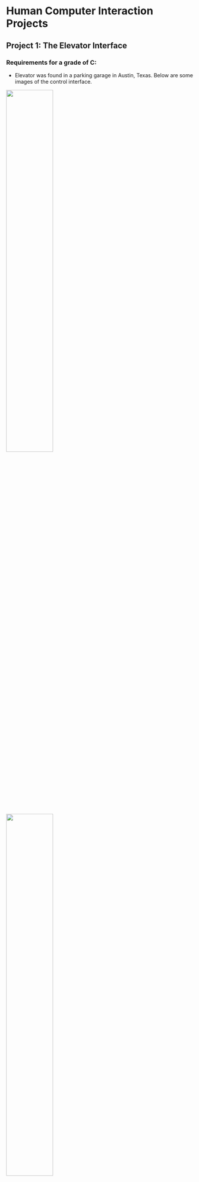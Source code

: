 # Human Computer Interaction Projects
## Project 1: The Elevator Interface

### Requirements for a grade of C:
- Elevator was found in a parking garage in Austin, Texas. Below are some images of the control interface.

<img src="https://user-images.githubusercontent.com/88754586/192710438-092a0d5e-fa06-4ca2-bd80-9a50857be504.jpeg" width="50%">
<img src="https://user-images.githubusercontent.com/88754586/192710443-014226ec-3761-439a-8135-ec1ee2a77f63.jpeg" width="50%">

- Here is a gif of the control interface in action.
  - Current design issues: 
  -	The lobby names are not represented in braille
  -	Not everyone will know what “B” stands for
  -	Door open and close buttons do not light up when pressed
  -	Door open and close buttons do not seem to work, no response when pressed other than the button going in
  -	Very top button may be hard to reach for people in wheelchairs
  -	Current floor screen quite high up, those in wheelchairs may have to strain neck to see it
  -	Random black square below controls, may confuse users into thinking it has functionality (could possibly be a camera)
  -	Current floor can be hard to read since its white text on a bright blue background
  -	Elevator only “dings” when travelling between floors. A voice relaying what floor its currently on would better help those who are visually impaired
